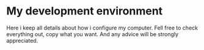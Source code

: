 # My development environment

Here i keep all details about how i configure my computer. Fell free to check everything out, copy what you want. And any advice will be strongly appreciated.

